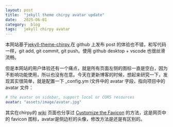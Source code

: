 ```yaml
---
layout: post
title:  "jekyll theme chirpy avatar update"
date:   2025-06-01
category:  blog
tags:   jekyll chirpy avatar
---
```


本网站基于[jekyll-theme-chirpy](https://github.com/cotes2020/jekyll-theme-chirpy),在 github 上发布 post 的体验也不错，和写代码一样，git add, git commit, git push。使用 github desktop + vscode 也很丝滑流畅。

但是本网站的用户体验还有一个痛点，就是所有页面左侧的图标一直是空白，因为不影响功能使用，所以也没有在意。今天在更新博客的时候，想起来研究一下，发现其实很简单，就是配置一下 _config.ym l文件中的 avatar 字段，指向项目中的 avatar 文件：

```yml
# the avatar on sidebar, support local or CORS resources
avatar: "assets/image/avatar.jpg"
```

其实在chirpy的 [wiki](https://github.com/cotes2020/jekyll-theme-chirpy/wiki) 页面也分享过 [Customize the Favicon](https://chirpy.cotes.page/posts/customize-the-favicon/) 的方法，这是网页中的 favicon 图标，avatar是侧边栏的头像，修改方法是还是有区别的。